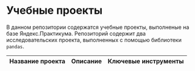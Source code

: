 # Учебные проекты
В данном репозитории содержатся учебные проекты, выполненые на базе Яндекс.Практикума. Репозиторий содержит два исследовательских проекта, выполненных с помощью библиотеки `pandas`.

| Название проекта | Описание | Ключевые инструменты |
| :---------------------- | :---------------------- | :---------------------- |
